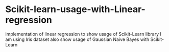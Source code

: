 # Scikit-learn-usage-with-Linear-regression
implementation of linear regression  to show usage of  Scikit-Learn library
I am using Iris dataset also  show  usage of Gaussian Naive Bayes with Scikit-Learn

